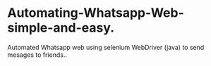 # Automating-Whatsapp-Web-simple-and-easy.
Automated Whatsapp web using selenium WebDriver (java) to send mesages to friends.. 
